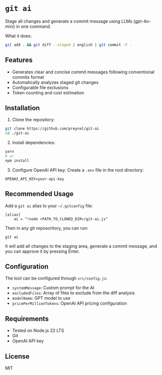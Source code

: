 # `git ai`

Stage all changes and generate a commit message using LLMs (gpt-4o-mini) in one command.

What it does:
```bash
git add . && git diff --staged | english | git commit -F -
```

## Features

- Generates clear and concise commit messages following conventional commits format
- Automatically analyzes staged git changes
- Configurable file exclusions
- Token counting and cost estimation

## Installation

1. Clone the repository:
```bash
git clone https://github.com/preynal/git-ai
cd ./git-ai
```

2. Install dependencies:
```bash
yarn
# or
npm install
```

3. Configure OpenAI API key:
Create a `.env` file in the root directory:
```
OPENAI_API_KEY=your-api-key
```

## Recommended Usage

Add a `git ai` alias to your `~/.gitconfig` file:

``` file=.gitconfig
[alias]
	ai = "!node <PATH_TO_CLONED_DIR>/git-ai.js"
```

Then in any git reposoritory, you can run:
```
git ai
```

It will add all changes to the staging area, generate a commit message, and you can approve it by pressing Enter.

## Configuration

The tool can be configured through `src/config.js`:

- `systemMessage`: Custom prompt for the AI
- `excludedFiles`: Array of files to exclude from the diff analysis
- `modelName`: GPT model to use
- `pricePerMillionTokens`: OpenAI API pricing configuration

## Requirements

- Tested on Node.js 22 LTS
- Git
- OpenAI API key

## License

MIT
